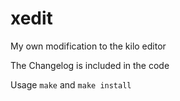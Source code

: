 # xedit
My own modification to the kilo editor

The Changelog is included in the code

Usage `make` and `make install`
